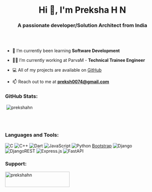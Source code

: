 <h1 align="center">Hi 👋, I'm Preksha H N</h1>
<h3 align="center">A passionate developer/Solution Architect from India </h3>

<br>
<br>

- 🌱 I’m currently been learning **Software Development**

- 👨‍💻 I’m currently working at ParvaM - **Technical Trainee Engineer**

- 💻 All of my projects are available on [GitHub](https://github.com/prekshahn)

- 📫 Reach out to me at **preksh0074@gmail.com**

<h3 align="left">GitHub Stats:</h3>
<div>

<p>&nbsp;<img align="center" src="https://github-readme-stats.vercel.app/api?username=prekshahn&show_icons=true&locale=en" alt="prekshahn" /></p>
<br>
</div>
<br>
<h3 align="left">Languages and Tools:</h3>

![C](https://img.shields.io/badge/c-%2300599C.svg?style=flat&logo=c&logoColor=white) ![C++](https://img.shields.io/badge/c++-%2300599C.svg?style=flat&logo=c%2B%2B&logoColor=white) ![Dart](https://img.shields.io/badge/dart-%230175C2.svg?style=flat&logo=dart&logoColor=white) ![JavaScript](https://img.shields.io/badge/javascript-%23323330.svg?style=flat&logo=javascript&logoColor=%23F7DF1E) ![Python](https://img.shields.io/badge/python-3670A0?style=flat&logo=python&logoColor=ffdd54) [Bootstrap](https://img.shields.io/badge/bootstrap-%23563D7C.svg?style=flat&logo=bootstrap&logoColor=white) ![Django](https://img.shields.io/badge/django-%23092E20.svg?style=flat&logo=django&logoColor=white) ![DjangoREST](https://img.shields.io/badge/DJANGO-REST-ff1709?style=flat&logo=django&logoColor=white&color=ff1709&labelColor=gray) ![Express.js](https://img.shields.io/badge/express.js-%23404d59.svg?style=flat&logo=express&logoColor=%2361DAFB) ![FastAPI](https://img.shields.io/badge/FastAPI-005571?style=flat&logo=fastapi)

<h3 align="left">Support:</h3>
<p><a href="https://www.buymeacoffee.com/prekshahn"> <img align="left" src="https://cdn.buymeacoffee.com/buttons/v2/default-yellow.png" height="50" width="210" alt="prekshahn" /></a></p><br><br>

